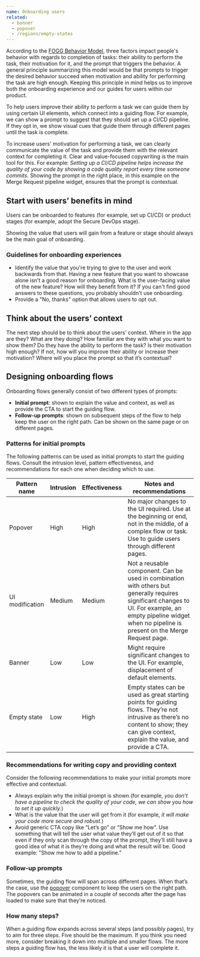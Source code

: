 ```yaml
---
name: Onboarding users
related:
  - banner
  - popover
  - /regions/empty-states
---
```


According to the [FOGG Behavior Model](https://behaviormodel.org/), three factors impact people's behavior with regards to completion of tasks: their ability to perform the task, their motivation for it, and the prompt that triggers the behavior. A general principle summarizing this model would be that prompts to trigger the desired behavior succeed when motivation and ability for performing the task are high enough. Keeping this principle in mind helps us to improve both the onboarding experience and our guides for users within our product.

To help users improve their ability to perform a task we can guide them by using certain UI elements, which connect into a guiding flow. For example, we can show a prompt to suggest that they should set up a CI/CD pipeline. If they opt in, we show visual cues that guide them through different pages until the task is complete.

To increase users' motivation for performing a task, we can clearly communicate the value of the task and provide them with the relevant context for completing it. Clear and value-focused copywriting is the main tool for this. For example: _Setting up a CI/CD pipeline helps increase the quality of your code by showing a code quality report every time someone commits._ Showing the prompt in the right place, in this example on the Merge Request pipeline widget, ensures that the prompt is contextual.

## Start with users’ benefits in mind

Users can be onboarded to features (for example, set up CI/CD) or product stages (for example, adopt the Secure DevOps stage).

Showing the value that users will gain from a feature or stage should always be the main goal of onboarding.

### Guidelines for onboarding experiences

* Identify the value that you're trying to give to the user and work backwards from that. Having a new feature that you want to showcase alone isn't a good reason for onboarding. What is the user-facing value of the new feature? How will they benefit from it? If you can't find good answers to these questions, you probably shouldn't use onboarding.
* Provide a "No, thanks" option that allows users to opt out.

## Think about the users’ context

The next step should be to think about the users’ context. Where in the app are they? What are they doing? How familiar are they with what you want to show them? Do they have the ability to perform the task? Is their motivation high enough? If not, how will you improve their ability or increase their motivation? Where will you place the prompt so that it’s contextual?

## Designing onboarding flows

Onboarding flows generally consist of two different types of prompts:
* **Initial prompt**: shown to explain the value and context, as well as provide the CTA to start the guiding flow.
* **Follow-up prompts**: shown on subsequent steps of the flow to help keep the user on the right path. Can be shown on the same page or on different pages.

### Patterns for initial prompts

The following patterns can be used as initial prompts to start the guiding flows. Consult the intrusion level, pattern effectiveness, and recommendations for each one when deciding which to use.

| Pattern name | Intrusion | Effectiveness | Notes and recommendations |
|--------------|-----------|---------------|---------------------------|
| Popover      | High      | High          | No major changes to the UI required. Use at the beginning or end, not in the middle, of a complex flow or task. Use to guide users through different pages. |
| UI modification| Medium  | Medium        | Not a reusable component. Can be used in combination with others but generally requires significant changes to UI. For example, an empty pipeline widget when no pipeline is present on the Merge Request page. |
| Banner       | Low       | Low           | Might require significant changes to the UI. For example, displacement of default elements. |
| Empty state  | Low       | High          | Empty states can be used as great starting points for guiding flows. They’re not intrusive as there’s no content to show; they can give context, explain the value, and provide a CTA. |

### Recommendations for writing copy and providing context

Consider the following recommendations to make your initial prompts more effective and contextual.

* Always explain why the initial prompt is shown (for example, _you don’t have a pipeline to check the quality of your code, we can show you how to set it up quickly._)
* What is the value that the user will get from it (for example, _it will make your code more secure and robust._)
* Avoid generic CTA copy like “Let’s go” or “Show me how”. Use something that will tell the user what value they’ll get out of it so that even if they only scan through the copy of the prompt, they’ll still have a good idea of what it is they’re doing and what the result will be. Good example: ”Show me how to add a pipeline.”

### Follow-up prompts

Sometimes, the guiding flow will span across different pages. When that’s the case, use the [popover](/components/popover) component to keep the users on the right path. The popovers can be animated in a couple of seconds after the page has loaded to make sure that they’re noticed.

### How many steps?

When a guiding flow expands across several steps (and possibly pages), try to aim for three steps. Five should be the maximum. If you think you need more, consider breaking it down into multiple and smaller flows. The more steps a guiding flow has, the less likely it is that a user will complete it.
